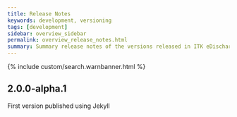 ```yaml
---
title: Release Notes
keywords: development, versioning
tags: [development]
sidebar: overview_sidebar
permalink: overview_release_notes.html
summary: Summary release notes of the versions released in ITK eDischarge Implementation Guide
---
```


{% include custom/search.warnbanner.html %}

  
## 2.0.0-alpha.1 ##
First version published using Jekyll

